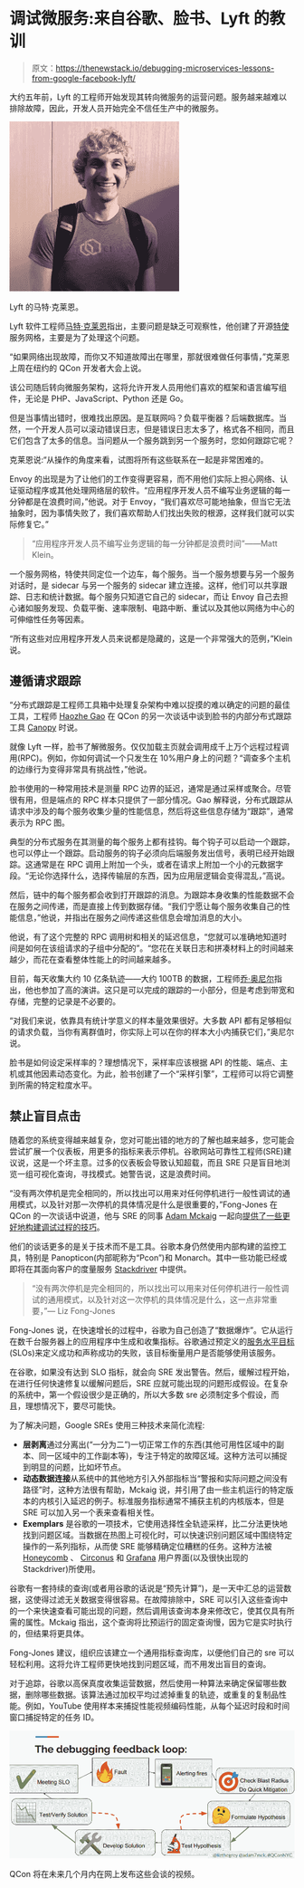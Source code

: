 # 调试微服务:来自谷歌、脸书、Lyft 的教训

> 原文：<https://thenewstack.io/debugging-microservices-lessons-from-google-facebook-lyft/>

大约五年前，Lyft 的工程师开始发现其转向微服务的运营问题。服务越来越难以排除故障，因此，开发人员开始完全不信任生产中的微服务。

[![](img/ba2ef2b69ee6be5fc6989fa5712676d4.png)](https://storage.googleapis.com/cdn.thenewstack.io/media/2018/06/4802fd9b-matt_klein.jpg)

Lyft 的马特·克莱恩。

Lyft 软件工程师[马特·克莱恩](https://twitter.com/mattklein123)指出，主要问题是缺乏可观察性，他创建了开源[特使](https://www.envoyproxy.io/)服务网格，主要是为了处理这个问题。

“如果网络出现故障，而你又不知道故障出在哪里，那就很难做任何事情，”克莱恩上周在纽约的 QCon 开发者大会上说。

该公司随后转向微服务架构，这将允许开发人员用他们喜欢的框架和语言编写组件，无论是 PHP、JavaScript、Python 还是 Go。

但是当事情出错时，很难找出原因。是互联网吗？负载平衡器？后端数据库。当然，一个开发人员可以滚动错误日志，但是错误日志太多了，格式各不相同，而且它们包含了太多的信息。当问题从一个服务跳到另一个服务时，您如何跟踪它呢？

克莱恩说:“从操作的角度来看，试图将所有这些联系在一起是非常困难的。

Envoy 的出现是为了让他们的工作变得更容易，而不用他们实际上担心网络、认证驱动程序或其他处理网络层的软件。“应用程序开发人员不编写业务逻辑的每一分钟都是在浪费时间，”他说。对于 Envoy，“我们喜欢尽可能地抽象，但当它无法抽象时，因为事情失败了，我们喜欢帮助人们找出失败的根源，这样我们就可以实际修复它。”

> “应用程序开发人员不编写业务逻辑的每一分钟都是浪费时间”——Matt Klein。

一个服务网格，特使共同定位一个边车，每个服务。当一个服务想要与另一个服务对话时，是 sidecar 与另一个服务的 sidecar 建立连接。这样，他们可以共享跟踪、日志和统计数据。每个服务只知道它自己的 sidecar，而让 Envoy 自己去担心诸如服务发现、负载平衡、速率限制、电路中断、重试以及其他以网络为中心的可伸缩性任务等因素。

“所有这些对应用程序开发人员来说都是隐藏的，这是一个非常强大的范例，”Klein 说。

## 遵循请求跟踪

“分布式跟踪是工程师工具箱中处理复杂架构中难以捉摸的难以确定的问题的最佳工具，工程师 [Haozhe Gao](https://www.linkedin.com/in/haozhe-gao-8077b56b/) 在 QCon 的另一次谈话中谈到脸书的内部分布式跟踪工具 [Canopy](https://research.fb.com/publications/canopy-end-to-end-performance-tracing-at-scale/) 时说。

就像 Lyft 一样，脸书了解微服务。仅仅加载主页就会调用成千上万个远程过程调用(RPC)。例如，你如何调试一个只发生在 10%用户身上的问题？“调查多个主机的边缘行为变得非常具有挑战性，”他说。

脸书使用的一种常用技术是测量 RPC 边界的延迟，通常是通过采样或聚合。尽管很有用，但是端点的 RPC 样本只提供了一部分情况。Gao 解释说，分布式跟踪从请求中涉及的每个服务收集少量的性能信息，然后将这些信息存储为“跟踪”，通常表示为 RPC 图。

典型的分布式服务在其测量的每个服务上都有挂钩。每个钩子可以启动一个跟踪，也可以停止一个跟踪。启动服务的钩子必须向后端服务发出信号，表明已经开始跟踪。这通常是在 RPC 调用上附加一个头，或者在请求上附加一个小的元数据字段。“无论你选择什么，选择传输层的东西，因为应用层逻辑会变得混乱，”高说。

然后，链中的每个服务都会收到打开跟踪的消息。为跟踪本身收集的性能数据不会在服务之间传递，而是直接上传到数据存储。“我们宁愿让每个服务收集自己的性能信息，”他说，并指出在服务之间传递这些信息会增加消息的大小。

他说，有了这个完整的 RPC 调用树和相关的延迟信息，“您就可以准确地知道时间是如何在该组请求的子组中分配的”。“您花在关联日志和拼凑材料上的时间越来越少，而花在查看整体性能上的时间越来越多。

目前，每天收集大约 10 亿条轨迹——大约 100TB 的数据，工程师[乔·奥尼尔](https://www.linkedin.com/in/joe-o/)指出，他也参加了高的演讲。这只是可以完成的跟踪的一小部分，但是考虑到带宽和存储，完整的记录是不必要的。

“对我们来说，依靠具有统计学意义的样本量效果很好。大多数 API 都有足够相似的请求负载，当你有离群值时，你实际上可以在你的样本大小内捕获它们，”奥尼尔说。

脸书是如何设定采样率的？理想情况下，采样率应该根据 API 的性能、端点、主机或其他因素动态变化。为此，脸书创建了一个“采样引擎”，工程师可以将它调整到所需的特定粒度水平。

## 禁止盲目点击

随着您的系统变得越来越复杂，您对可能出错的地方的了解也越来越多，您可能会尝试扩展一个仪表板，用更多的指标来表示停机。谷歌网站可靠性工程师(SRE)建议说，这是一个坏主意。过多的仪表板会导致认知超载，而且 SRE 只是盲目地浏览一组可视化查询，寻找模式。她警告说，这是浪费时间。

“没有两次停机是完全相同的，所以找出可以用来对任何停机进行一般性调试的通用模式，以及针对那一次停机的具体情况是什么是很重要的，”Fong-Jones 在 QCon 的一次谈话中说道，他与 SRE 的同事 [Adam Mckaig](https://github.com/adammck) 一起向[提供了一些更好地构建调试过程的技巧](https://qconnewyork.com/system/files/presentation-slides/debugging_microservices_how_google_sres_resolve_outages.pdf)。

他们的谈话更多的是关于技术而不是工具。谷歌本身仍然使用内部构建的监控工具，特别是 Panopticon(内部昵称为“Pcon”)和 Monarch。其中一些功能已经或即将在其面向客户的度量服务 [Stackdriver](https://cloud.google.com/stackdriver/) 中提供。

> “没有两次停机是完全相同的，所以找出可以用来对任何停机进行一般性调试的通用模式，以及针对这一次停机的具体情况是什么，这一点非常重要，”— Liz Fong-Jones

Fong-Jones 说，在快速增长的过程中，谷歌为自己创造了“数据爆炸”。它从运行在数千台服务器上的应用程序中生成和收集指标。谷歌通过预定义的[服务水平目标](https://www.youtube.com/watch?v=tEylFyxbDLE&t=362s) (SLOs)来定义成功和声称成功的失败，该目标衡量用户是否能够使用该服务。

在谷歌，如果没有达到 SLO 指标，就会向 SRE 发出警告。然后，缓解过程开始，在进行任何快速修复以缓解问题后，SRE 应就可能出现的问题形成假设。在复杂的系统中，第一个假设很少是正确的，所以大多数 sre 必须制定多个假设，而且，理想情况下，要尽可能快。

为了解决问题，Google SREs 使用三种技术来简化流程:

*   **层剥离**通过分离出(“一分为二”)一切正常工作的东西(其他可用性区域中的副本、同一区域中的工作副本等)，专注于特定的故障区域。这种方法可以捕捉到明显的问题，比如坏节点。
*   **动态数据连接**从系统中的其他地方引入外部指标当“警报和实际问题之间没有路径”时，这种方法很有帮助，Mckaig 说，并引用了由一些主机运行的特定版本的内核引入延迟的例子。标准服务指标通常不捕获主机的内核版本，但是 SRE 可以加入另一个表来查看相关性。
*   **Exemplars** 是谷歌的一项技术，它使用选择性全轨迹采样，比二分法更快地找到问题区域。当数据在热图上可视化时，可以快速识别问题区域中围绕特定操作的一系列指标，从而使 SRE 能够精确定位糟糕的任务。这种方法被 [Honeycomb](https://www.honeycomb.io/) 、 [Circonus](https://www.circonus.com/) 和 [Grafana](https://grafana.com/) 用户界面(以及很快出现的 Stackdriver)所使用。

谷歌有一套持续的查询(或者用谷歌的话说是“预先计算”)，是一天中汇总的运营数据，这使得过滤无关数据变得很容易。在故障排除中，SRE 可以引入这些查询中的一个来快速查看可能出现的问题，然后调用该查询本身来修改它，使其仅具有所需的属性。Mckaig 指出，这个查询将比预运行的固定查询慢，因为它是实时执行的，但结果将更具体。

Fong-Jones 建议，组织应该建立一个通用指标查询库，以便他们自己的 sre 可以轻松利用。这将允许工程师更快地找到问题区域，而不用发出盲目的查询。

对于追踪，谷歌以高保真度收集运营数据，然后使用一种算法来确定保留哪些数据，删除哪些数据。该算法通过加权平均过滤掉重复的轨迹，或重复的复制品性能。例如，YouTube 使用样本来捕捉性能视频编码性能，从每个延迟时段和时间窗口捕捉特定的任务 ID。

[![](img/23eaced56a4c9f65a66852b96d7b16ed.png)](https://qconnewyork.com/system/files/presentation-slides/debugging_microservices_how_google_sres_resolve_outages.pdf)

QCon 将在未来几个月内在网上发布这些会谈的视频。

<svg xmlns:xlink="http://www.w3.org/1999/xlink" viewBox="0 0 68 31" version="1.1"><title>Group</title> <desc>Created with Sketch.</desc></svg>